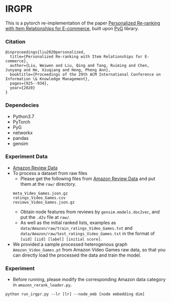 # IRGPR

This is a pytorch re-implementation of the paper [Personalized Re-ranking with Item Relationships for E-commerce](https://dl.acm.org/doi/abs/10.1145/3340531.3412332), built upon [PyG](https://pytorch-geometric.readthedocs.io/en/latest/) library.

### Citation
```
@inproceedings{liu2020personalized,
  title={Personalized Re-ranking with Item Relationships for E-commerce},
  author={Liu, Weiwen and Liu, Qing and Tang, Ruiming and Chen, Junyang and He, Xiuqiang and Heng, Pheng Ann},
  booktitle={Proceedings of the 29th ACM International Conference on Information \& Knowledge Management},
  pages={925--934},
  year={2020}
}
```

### Dependecies
* Python3.7
* PyTorch
* PyG
* networkx
* pandas
* gensim

### Experiment Data
* [Amazon Review Data](https://jmcauley.ucsd.edu/data/amazon/)
* To process a dataset from raw files
  * Please get the following files from [Amazon Review Data](https://jmcauley.ucsd.edu/data/amazon/) and put them at the ```raw/``` directory.
  ```
  meta_Video_Games.json.gz
  ratings_Video_Games.csv
  reviews_Video_Games.json.gz
  ```
  * Obtain node features from reviews by ```gensim.models.doc2vec```, and put the ```.d2v``` file at ```raw/```.
  * As well as the initial ranked lists, examples as ```data/Amazon/raw/train_ratings_Video_Games.txt``` and ```data/Amazon/raw/test_ratings_Video_Games.txt``` in the format of ```[uid] [iid] [label] [initial score]```.
* We provided a sample processed heterogenous graph ```Amazon_Video_Games.pt``` from Amazon Video Games raw data, so that you can directly load the processed the data and train the model.

### Experiment
* Before running, please modify the corresponding Amazon data category in ```amazon_rerank_loader.py```.
```
python run_irgpr.py --lr [lr] --node_emb [node embedding dim]
```

